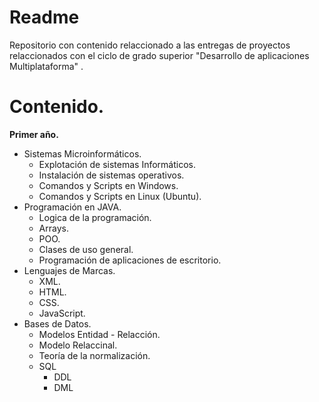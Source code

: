 # Readme
Repositorio con contenido relaccionado a las entregas de proyectos relaccionados con el ciclo de grado superior "Desarrollo de aplicaciones Multiplataforma" .

# Contenido.

**Primer año.**
- Sistemas Microinformáticos.
    - Explotación de sistemas Informáticos.
    - Instalación de sistemas operativos.
    - Comandos y Scripts en Windows.
    - Comandos y Scripts en Linux (Ubuntu).
- Programación en JAVA.
    - Logica de la programación.
    - Arrays.
    - POO.
    - Clases de uso general.
    - Programación de aplicaciones de escritorio.
- Lenguajes de Marcas.
    - XML.
    - HTML.
    - CSS.
    - JavaScript.
- Bases de Datos.
    - Modelos Entidad - Relacción.
    - Modelo Relaccinal.
    - Teoría de la normalización.
    - SQL
        - DDL
        - DML
